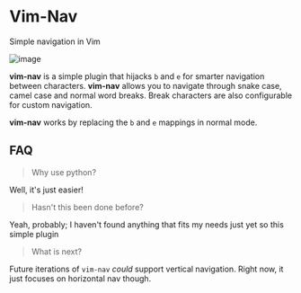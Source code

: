 # Vim-Nav

Simple navigation in Vim

![image]()

**vim-nav** is a simple plugin that hijacks `b` and `e` for smarter navigation between characters. **vim-nav** allows you to navigate through snake case, camel case and normal word breaks. Break characters are also configurable for custom navigation.

**vim-nav** works by replacing the `b` and `e` mappings in normal mode.

## FAQ

> Why use python? 

Well, it's just easier!

> Hasn't this been done before?

Yeah, probably; I haven't found anything that fits my needs just yet so this simple plugin 

> What is next?

Future iterations of `vim-nav` _could_ support vertical navigation. Right now, it just focuses on horizontal nav though.
